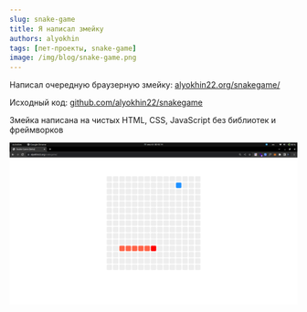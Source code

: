```yaml
---
slug: snake-game
title: Я написал змейку
authors: alyokhin
tags: [пет-проекты, snake-game]
image: /img/blog/snake-game.png
---
```


Написал очередную браузерную змейку:
[alyokhin22.org/snakegame/](https://alyokhin22.org/snakegame/)

Исходный код:
[github.com/alyokhin22/snakegame](https://github.com/alyokhin22/snakegame)

Змейка написана на чистых HTML, CSS, JavaScript без библиотек и фреймворков

![](/img/blog/snake-game.png)
